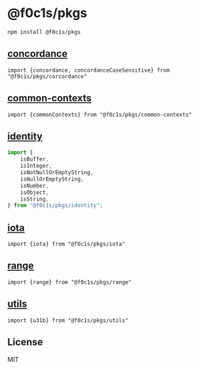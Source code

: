 # @f0c1s/pkgs

`npm install @f0c1s/pkgs`

## [concordance](./src/concordance/README.md)

`import {concordance, concordanceCaseSensitive} from "@f0c1s/pkgs/corcordance"`

## [common-contexts](./src/common-contexts/README.md)

`import {commonContexts} from "@f0c1s/pkgs/common-contexts"`

## [identity](./src/identity/README.md)

```javascript
import {
    isBuffer,
    isInteger,
    isNotNullOrEmptyString,
    isNullOrEmptyString,
    isNumber,
    isObject,
    isString,
} from "@f0c1s/pkgs/identity";
```

## [iota](./src/iota/README.md)

`import {iota} from "@f0c1s/pkgs/iota"`

## [range](./src/range/README.md)

`import {range} from "@f0c1s/pkgs/range"`

## [utils](./src/utils/README.md)

`import {u31b} from "@f0c1s/pkgs/utils"`

## License

MIT
